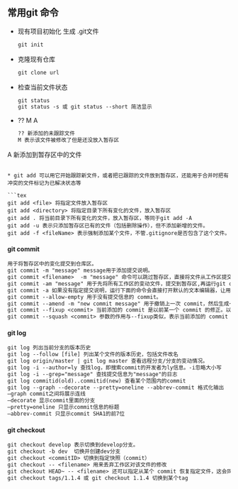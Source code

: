 ## 常用git 命令

* 现有项目初始化 生成 .git文件

  ```tex
  git init
  ```

* 克隆现有仓库

  ```tex
  git clone url
  ```
  
* 检查当前文件状态
  
  ```tex
  git status
  git status -s 或 git status --short 简洁显示
  ```
  
* ??  M A
  
  ```tex
  ?? 新添加的未跟踪文件
  M 表示该文件被修改了但是还没放入暂存区
A 新添加到暂存区中的文件
  ```
  
* git add 可以用它开始跟踪新文件，或者把已跟踪的文件放到暂存区，还能用于合并时把有冲突的文件标记为已解决状态等

  ```tex
  git add <file> 将指定文件放入暂存区
  git add <directory> 将指定目录下所有变化的文件，放入暂存区
git add . 将当前目录下所有变化的文件，放入暂存区，等同于git add -A
  git add -u 表示只添加暂存区已有的文件（包括删除操作），但不添加新增的文件。
  git add -f <fileName> 表示强制添加某个文件，不管.gitignore是否包含了这个文件。
  ```
  

#### git commit 

```tex
用于将暂存区中的变化提交到仓库区。
git commit -m "message" message用于添加提交说明。
git commit <filename>  -m "message" 命令可以跳过暂存区，直接将文件从工作区提交到仓库区。先添加到暂存区，然后再将暂存区提交到仓库区。
git commit -am "message" 用于先将所有工作区的变动文件，提交到暂存区,再运行git commit
git commit -a 如果没有指定提交说明，运行下面的命令会直接打开默认的文本编辑器，让用户撰写提交说明。
git commit --allow-empty 用于没有提交信息的 commit。
git commit --amend -m "new commit message" 用于撤销上一次 commit，然后生成一个新的 commit。
git commit --fixup <commit> 当前添加的 commit 是以前某一个 commit 的修正。以后执行互动式的git rebase的时候，这两个 commit 将会合并成一个。
git commit --squash <commit> 参数的作用与--fixup类似，表示当前添加的 commit 应该与以前某一个 commit 合并成一个，以后执行互动式的git rebase的时候，这两个 commit 将会合并成一个。
```

#### git log

```tex
git log 列出当前分支的版本历史
git log --follow [file] 列出某个文件的版本历史，包括文件改名
git log origin/master | git log master 查看远程分支/分支的变动情况。
git log -i --author=ly 查找log，即搜索commit的开发者为ly信息。-i忽略大小写
git log -i --grep="message" 查找提交信息为"message"的日志
git log commitid(old)..commitid(new) 查看某个范围内的commit
git log --graph --decorate --pretty=oneline --abbrev-commit 格式化输出
—graph commit之间将展示连线
—decorate 显示commit里面的分支
—pretty=oneline 只显示commit信息的标题
—abbrev-commit 只显示commit SHA1的前7位
```

#### git checkout 

```tex
git checkout develop 表示切换到develop分支。
git checkout -b dev  切换并创建dev分支
git checkout <commitID> 切换到指定快照（commit）
git checkout -- <filename> 用来丢弃工作区对该文件的修改
git checkout HEAD~ -- <filename> 还可以指定从某个 commit 恢复指定文件，这会同时改变暂存区和工作区
git checkout tags/1.1.4 或 git checkout 1.1.4 切换到某个tag
```
